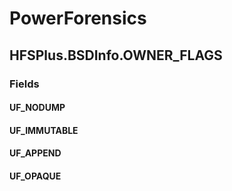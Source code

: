 ﻿# PowerForensics


## HFSPlus.BSDInfo.OWNER_FLAGS

### Fields

#### UF_NODUMP

#### UF_IMMUTABLE

#### UF_APPEND

#### UF_OPAQUE
